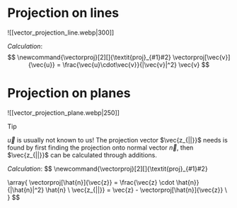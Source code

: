 # Projection on lines
![[vector_projection_line.webp|300]]

*Calculation*:
$$
\newcommand{\vectorproj}[2][]{\textit{proj}_{#1}#2}
\vectorproj[\vec{v}]{\vec{u}} = \frac{\vec{u}\cdot\vec{v}}{|\vec{v}|^2} \vec{v}
$$

# Projection on planes
![[vector_projection_plane.webp|250]]

> [!tip]
> $\vec{u}$ is usually not known to us! The projection vector $\vec{z_{||}}$ needs is found by first finding the projection onto normal vector $\vec{n}$, then $\vec{z_{||}}$ can be calculated through additions.

*Calculation*:
$$
\newcommand{\vectorproj}[2][]{\textit{proj}_{#1}#2}

\array{
\vectorproj[\hat{n}]{\vec{z}} = \frac{\vec{z} \cdot \hat{n}}{|\hat{n}|^2} \hat{n} \\
\vec{z_{||}} = \vec{z} - \vectorproj[\hat{n}]{\vec{z}} \\
}
$$
